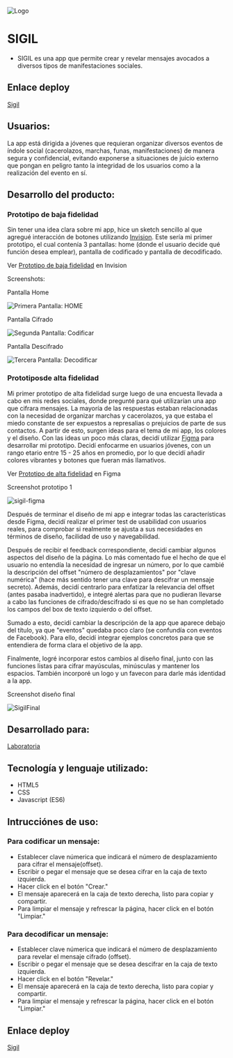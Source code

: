 ![Logo](images\Sigil-logo.png)

# SIGIL

- SIGIL es una app que permite crear y revelar mensajes avocados a diversos tipos de manifestaciones sociales.

## Enlace deploy

[Sigil](https://katsmunoz.github.io/SCL012-Cipher/src/index.html)


## Usuarios:
La app está dirigida a jóvenes que requieran organizar diversos eventos de índole social (cacerolazos, marchas, funas, manifestaciones) de manera segura y confidencial, evitando exponerse a situaciones de juicio externo que pongan en peligro tanto la integridad de los usuarios como a la realización del evento en sí.

## Desarrollo del producto:

### Prototipo de baja fidelidad
Sin tener una idea clara sobre mi app, hice un sketch sencillo al que agregué interacción de botones utilizando [Invision](https://www.invisionapp.com/). Este sería mi primer prototipo, el cual contenía 3 pantallas: home (donde el usuario decide qué función desea emplear), pantalla de codificado y pantalla de decodificado.

Ver [Prototipo de baja fidelidad](https://katherinemuoz549352.invisionapp.com/overview/Lady-Cipher-ck23jae7q1q72015z9j00yxyw/screens?v=KJ76S766u65cNCfAUIY7aw%3D%3D&linkshare=urlcopied) en Invision

Screenshots:

Pantalla Home

![Primera Pantalla: HOME](images\C1.jpg)

Pantalla Cifrado

![Segunda Pantalla: Codificar](images\C2.jpg)

Pantalla Descifrado

![Tercera Pantalla: Decodificar](images\C3.jpg)

### Prototiposde alta fidelidad
Mi primer prototipo de alta fidelidad surge luego de una encuesta llevada a cabo en mis redes sociales, donde pregunté para qué utilizarían una app que cifrara mensajes. La mayoría de las respuestas estaban relacionadas con la necesidad de organizar marchas y cacerolazos, ya que estaba el miedo constante de ser expuestos a represalias o prejuicios de parte de sus contactos. A partir de esto, surgen ideas para el tema de mi app, los colores y el diseño. Con las ideas un poco más claras, decidí utilizar [Figma](https://www.figma.com/) para desarrollar mi prototipo. Decidí enfocarme en usuarios jóvenes, con un rango etario entre 15 - 25 años en promedio, por lo que decidí añadir colores vibrantes y botones que fueran más llamativos.

Ver [Prototipo de alta fidelidad](https://www.figma.com/file/8cYLmCGiHazaMmEqbs40z7/SIGIL?node-id=0%3A1) en Figma

Screenshot prototipo 1

![sigil-figma](images\sigilFigma.jpg)

Después de terminar el diseño de mi app e integrar todas las características desde Figma, decidí realizar el primer test de usabilidad con usuarios reales, para comprobar si realmente se ajusta a sus necesidades en términos de diseño, facilidad de uso y navegabilidad.

Después de recibir el feedback correspondiente, decidí cambiar algunos aspectos del diseño de la página. Lo más comentado fue el hecho de que el usuario no entendía la necesidad de ingresar un número, por lo que cambié la descripción del offset "número de desplazamientos" por "clave numérica" (hace más sentido tener una clave para descifrar un mensaje secreto). Además, decidí centrarlo para enfatizar la relevancia del offset (antes pasaba inadvertido), e integré alertas para que no pudieran llevarse a cabo las funciones de cifrado/descifrado si es que no se han completado los campos del box de texto izquierdo o del offset.

Sumado a esto, decidí cambiar la descripción de la app que aparece debajo del título, ya que "eventos" quedaba poco claro (se confundía con eventos de Facebook). Para ello, decidí integrar ejemplos concretos para que se entendiera de forma clara el objetivo de la app.

Finalmente, logré incorporar estos cambios al diseño final, junto con las funciones listas para cifrar mayúsculas, minúsculas y mantener los espacios. También incorporé un logo y un favecon para darle más identidad a la app.

Screenshot diseño final

![SigilFinal](images\SIGIL-desktop.jpg)

## Desarrollado para:
[Laboratoria](http://laboratoria.la)
    
## Tecnología y lenguaje utilizado:
* HTML5
* CSS
* Javascript (ES6)

## Intrucciónes de uso:

### Para codificar un mensaje:

* Establecer clave númerica que indicará el número de desplazamiento para cifrar el mensaje(offset).
* Escribir o pegar el mensaje que se desea cifrar en la caja de texto izquierda.
* Hacer click en el botón "Crear."
* El mensaje aparecerá en la caja de texto derecha, listo para copiar y compartir.
* Para limpiar el mensaje y refrescar la página, hacer click en el botón "Limpiar."

### Para decodificar un mensaje:

* Establecer clave númerica que indicará el número de desplazamiento para revelar el mensaje cifrado (offset).
* Escribir o pegar el mensaje que se desea descifrar en la caja de texto izquierda.
* Hacer click en el botón "Revelar."
* El mensaje aparecerá en la caja de texto derecha, listo para copiar y compartir.
* Para limpiar el mensaje y refrescar la página, hacer click en el botón "Limpiar."

## Enlace deploy
[Sigil](https://katsmunoz.github.io/SCL012-Cipher/src/index.html)